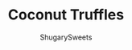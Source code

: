 ---
layout: ../../layouts/MarkdownPostLayout.astro
title: Coconut Truffles
author: ShugarySweets
pubDate: 2021-04-15
description: "Learn how to make Coconut Truffles at home! These chocolate-dipped treats have a soft, creamy coconut center and a sprinkle topping for extra flair. Homemade truffles are the perfect gift for any occasion--but they taste so good you might not want to share!"
image_url: https://www.shugarysweets.com/wp-content/uploads/2014/04/coconut-truffles-facebook.jpg
tags: ["Candy","American"]
calories: 93
protein: 1
carbohydrates: 11
fats: 5
fiber: 1
ingredients: ["7 ounces Sweetened Shredded Coconut","1 jar (7 ounces) Marshmallow Fluff","1 teaspoon Pure Vanilla Extract","10 ounces Ghirardelli dark chocolate melting wafers, melted","Sprinkles, for garnish"]
serves: 30
time: "50 minutes"
prepTime: "15 minutes"
instructions: ["Add shredded coconut to a skillet and toast over medium low heat, until golden brown and fragrant (about 3-5 minutes.) Make sure that the skillet is large enough that the coconut can be spread out in an even layer.  Stir frequently to prevent the coconut from burning. Transfer the toasted coconut to a piece of parchment paper and cool completely before using.","In a large bowl, combine marshmallow cream with vanilla and cooled, toasted coconut. Stir gently until combined. Refrigerate for 30 minutes.","Using a 1 tablespoon scoop, drop onto a parchment paper lined baking sheet. Refrigerate an additional hour or two.","Using a toothpick or a fork, dip each truffle into the melted chocolate, tapping the side of the bowl until the excess drips off. Drop onto the parchment paper and add sprinkles immediately. Repeat until all truffles have been dipped.","Store truffles for up to two weeks in an airtight container at room temperature. ENJOY."]
nutrition: ["93 calories","11 grams carbohydrates","1 milligrams cholesterol","5 grams fat","1 grams fiber","1 grams protein","4 grams saturated fat","25 milligrams sodium","8 grams sugar","0 grams trans fat","1 grams unsaturated fat"]
---